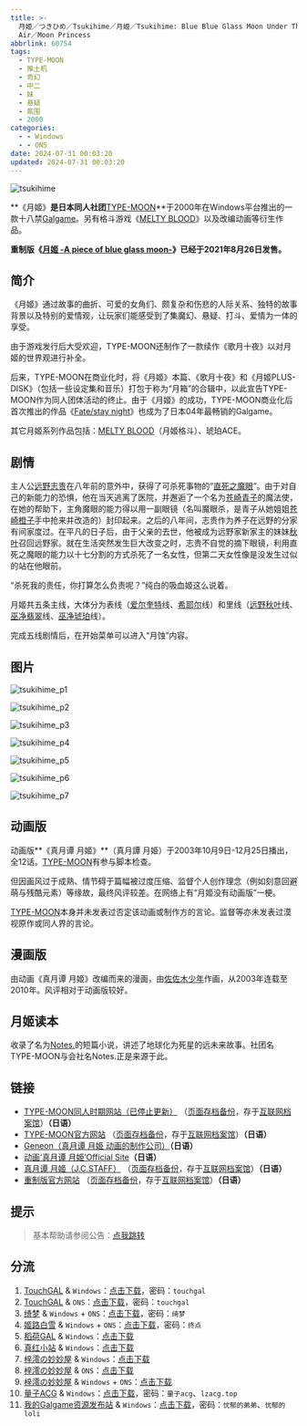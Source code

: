 ```yaml
---
title: >-
  月姫／つきひめ／Tsukihime／月姫／Tsukihime: Blue Blue Glass Moon Under The Crimson
  Air／Moon Princess
abbrlink: 60754
tags:
  - TYPE-MOON
  - 推土机
  - 奇幻
  - 中二
  - 妹
  - 悬疑
  - 氛围
  - 2000
categories:
  - - Windows
  - - ONS
date: 2024-07-31 00:03:20
updated: 2024-07-31 00:03:20
---
```


![tsukihime](https://static.saop.cc/vns/img/tsukihime.webp)

**《月姬》**是日本同人社团**[TYPE-MOON](https://zh.moegirl.org.cn/TYPE-MOON)**于2000年在Windows平台推出的一款十八禁[Galgame](https://zh.moegirl.org.cn/Galgame)。另有格斗游戏《[MELTY BLOOD](https://zh.moegirl.org.cn/MELTY_BLOOD)》以及改编动画等衍生作品。

**重制版《[月姬 -A piece of blue glass moon-](https://zh.moegirl.org.cn/月姬_-A_piece_of_blue_glass_moon-)》已经于2021年8月26日发售。**

<!-- more -->

## 简介

《月姬》通过故事的曲折、可爱的女角们、颇复杂和伤悲的人际关系、独特的故事背景以及特别的爱情观，让玩家们能感受到了集魔幻、悬疑、打斗、爱情为一体的享受。

由于游戏发行后大受欢迎，TYPE-MOON还制作了一款续作《歌月十夜》以对月姬的世界观进行补全。

后来，TYPE-MOON在商业化时，将《月姬》本篇、《歌月十夜》和《月姬PLUS-DISK》（包括一些设定集和音乐）打包于称为“月箱”的合辑中，以此宣告TYPE-MOON作为同人团体活动的终止。由于《月姬》的成功，TYPE-MOON商业化后首次推出的作品《[Fate/stay night](https://zh.moegirl.org.cn/Fate/stay_night)》也成为了日本04年最畅销的Galgame。

其它月姬系列作品包括：[MELTY BLOOD](https://zh.moegirl.org.cn/MELTY_BLOOD)（月姬格斗）、琥珀ACE。

## 剧情

主人公[远野志贵](https://zh.moegirl.org.cn/远野志贵)在八年前的意外中，获得了可杀死事物的“[直死之魔眼](https://zh.moegirl.org.cn/直死之魔眼)”。由于对自己的新能力的恐惧，他在当天逃离了医院，并邂逅了一个名为[苍崎青子](https://zh.moegirl.org.cn/苍崎青子)的魔法使，在她的帮助下，主角魔眼的能力得以用一副眼镜（名叫魔眼杀，是青子从她姐姐[苍崎橙子](https://zh.moegirl.org.cn/苍崎橙子)手中抢来并改造的）封印起来。之后的八年间，志贵作为养子在远野的分家有间家度过。在平凡的日子后，由于父亲的去世，他被成为远野家新家主的妹妹[秋叶](https://zh.moegirl.org.cn/远野秋叶)召回远野家。就在生活突然发生巨大改变之时，志贵不自觉的摘下眼镜，利用直死之魔眼的能力以十七分割的方式杀死了一名女性，但第二天女性像是没发生过似的站在他眼前。

“杀死我的责任，你打算怎么负责呢？”纯白的吸血姬这么说着。

月姬共五条主线，大体分为表线（[爱尔奎特](https://zh.moegirl.org.cn/爱尔奎特)线、[希耶尔](https://zh.moegirl.org.cn/希耶尔(月姬))线）和里线（[远野秋叶](https://zh.moegirl.org.cn/远野秋叶)线、[巫净翡翠](https://zh.moegirl.org.cn/巫净翡翠)线、[巫净琥珀](https://zh.moegirl.org.cn/巫净琥珀)线）。

完成五线剧情后，在开始菜单可以进入“月蚀”内容。

## 图片

![tsukihime_p1](https://static.saop.cc/vns/img/tsukihime_p1.webp)

![tsukihime_p2](https://static.saop.cc/vns/img/tsukihime_p2.webp)

![tsukihime_p3](https://static.saop.cc/vns/img/tsukihime_p3.webp)

![tsukihime_p4](https://static.saop.cc/vns/img/tsukihime_p4.webp)

![tsukihime_p5](https://static.saop.cc/vns/img/tsukihime_p5.webp)

![tsukihime_p6](https://static.saop.cc/vns/img/tsukihime_p6.webp)

![tsukihime_p7](https://static.saop.cc/vns/img/tsukihime_p7.webp)

## 动画版

动画版**《真月谭 月姬》**（真月譚 月姫）于2003年10月9日-12月25日播出，全12话。[TYPE-MOON](https://zh.moegirl.org.cn/TYPE-MOON)有参与脚本检查。

但因画风过于成熟、情节碍于篇幅被过度压缩、监督个人创作理念（例如刻意回避萌与残酷元素）等缘故，最终风评较差。在网络上有“月姬没有动画版”一梗。

[TYPE-MOON](https://zh.moegirl.org.cn/TYPE-MOON)本身并未发表过否定该动画或制作方的言论。监督等亦未发表过漠视原作或同人界的言论。

## 漫画版

由动画《真月谭 月姬》改编而来的漫画，由[佐佐木少年](https://zh.moegirl.org.cn/index.php?title=佐佐木少年&action=edit&redlink=1)作画，从2003年连载至2010年。风评相对于动画版较好。

## 月姬读本

收录了名为[Notes.](https://zh.moegirl.org.cn/Notes.)的短篇小说，讲述了地球化为死星的远未来故事。社团名TYPE-MOON与会社名Notes.正是来源于此。

## 链接

- [TYPE-MOON同人时期网站（已停止更新）](http://www.typemoon.org/) （[页面存档备份](https://web.archive.org/web/20100304150149/http://www.typemoon.org/)，存于[互联网档案馆](https://zh.wikipedia.org/wiki/互联网档案馆)）**（日语）**
- [TYPE-MOON官方网站](http://www.typemoon.com/) （[页面存档备份](https://web.archive.org/web/20061121165221/http://www.typemoon.com/)，存于[互联网档案馆](https://zh.wikipedia.org/wiki/互联网档案馆)）**（日语）**
- [Geneon（真月谭 月姫 动画的制作公司）](https://web.archive.org/web/20090306081912/http://www.geneon-ent.co.jp/)**（日语）**
- [动画‘真月谭 月姫’Official Site](https://web.archive.org/web/20071211060931/http://www.geneon-ent.co.jp/rondorobe/anime/tsukihime/)**（日语）**
- [真月谭 月姬（J.C.STAFF）](http://www.jcstaff.co.jp/sho-sai/tsuki-shokai/tsuki-index.htm) （[页面存档备份](https://web.archive.org/web/20160227151939/http://www.jcstaff.co.jp/sho-sai/tsuki-shokai/tsuki-index.htm)，存于[互联网档案馆](https://zh.wikipedia.org/wiki/互联网档案馆)）**（日语）**
- [重制版官方网站](http://typemoon.com/products/tsukihime/) （[页面存档备份](https://web.archive.org/web/20211121095655/http://typemoon.com/products/tsukihime/)，存于[互联网档案馆](https://zh.wikipedia.org/wiki/互联网档案馆)）**（日语）**

## 提示

> 基本帮助请参阅公告：[点我跳转](/p/announcement/)

## 分流

1. [TouchGAL](https://www.touchgal.us/) & `Windows`：[点击下载](https://pan.touchgal.net/s/gGndcL)，密码：`touchgal`
2. [TouchGAL](https://www.touchgal.us/) & `ONS`：[点击下载](https://pan.touchgal.net/s/P38CR)，密码：`touchgal`
3. [绮梦](https://acgs.one/) & `Windows` + `ONS`：[点击下载](https://game.acgs.one/game/215.html)，密码：`绮梦`
4. [姬路白雪](https://pan.jlbx.xyz/) & `Windows` + `ONS`：[点击下载](https://pan.jlbx.xyz/?s=%E6%9C%88%E5%A7%AC)，密码：`终点`
5. [稻荷GAL](https://inarigal.com/) & `Windows`：[点击下载](https://inarigal.com/detail/372)
6. [真红小站](https://www.shinnku.com/) & `Windows`：[点击下载](https://www.shinnku.com/api/download/zd/0001-0500/[001229][TYPE-MOON]%20%E6%9C%88%E5%A7%AC%20v1.6.rar)
7. [梓澪の妙妙屋](https://zi0.cc/) & `Windows`：[点击下载](https://zi0.cc/d/%60%E3%80%90%E5%90%88%E9%9B%86%E7%B3%BB%E5%88%97%E3%80%91/%E5%8D%97%2BGalGame%E6%B1%89%E5%8C%96%E5%8C%BA%E5%85%A8%E5%8C%BA%E8%B5%84%E6%BA%90%E5%A4%87%E4%BB%BD/2/29/%5BTYPE-MOON%5D%20%E6%9C%88%E5%A7%AC%EF%BC%88%E5%8E%9F%E7%89%88%EF%BC%89%E6%B1%89%E5%8C%96%E7%A1%AC%E7%9B%98%E7%89%88%EF%BC%8820230115%E7%AB%8B%E7%BB%98CG%E6%9B%BF%E6%8D%A2%E9%87%8D%E5%88%B6%E7%89%88%EF%BC%89.zip?sign=jhF-nVYHGXJviysHFAkvzmWYvY5xfc7qJAItrqfkVUI=:0)
8. [梓澪の妙妙屋](https://zi0.cc/) & `ONS`：[点击下载](https://zi0.cc/d/%60%E3%80%90%E5%BD%92%20%E6%A1%A3%E3%80%91/%E3%80%90ONS%E5%90%88%E9%9B%86%E3%80%91/%5BTYPE-MOON%5D%E6%9C%88%E5%A7%AC.7z?sign=_wBXDFdV4PIt-Sprx-dvBv9iqczoXqcRX7aWjdURyzo=:0)
9. [梓澪の妙妙屋](https://zi0.cc/) & `Windows` + `ONS`：[点击下载](https://zi0.cc/%60%E3%80%90%E5%90%88%E9%9B%86%E7%B3%BB%E5%88%97%E3%80%91/%E6%B1%89%E5%8C%96galgame%E4%BC%9A%E7%A4%BE%E5%90%88%E9%9B%86/%E6%B1%89%E5%8C%96%E4%BC%9A%E7%A4%BE%E5%90%88%E9%9B%86%E9%83%A8%E5%88%86%20part22/TYPE-MOON/%E6%B1%89%E5%8C%96)
10. [量子ACG](https://lzacg.org/) & `Windows`：[点击下载](https://lzacg.org/6595)，密码：`量子acg`、`lzacg.top`
11. [我的Galgame资源发布站](https://www.ttloli.com/) & `Windows`：[点击下载](https://www.ttloli.com/yueji.html)，密码：`忧郁的弟弟`、`忧郁的loli`
